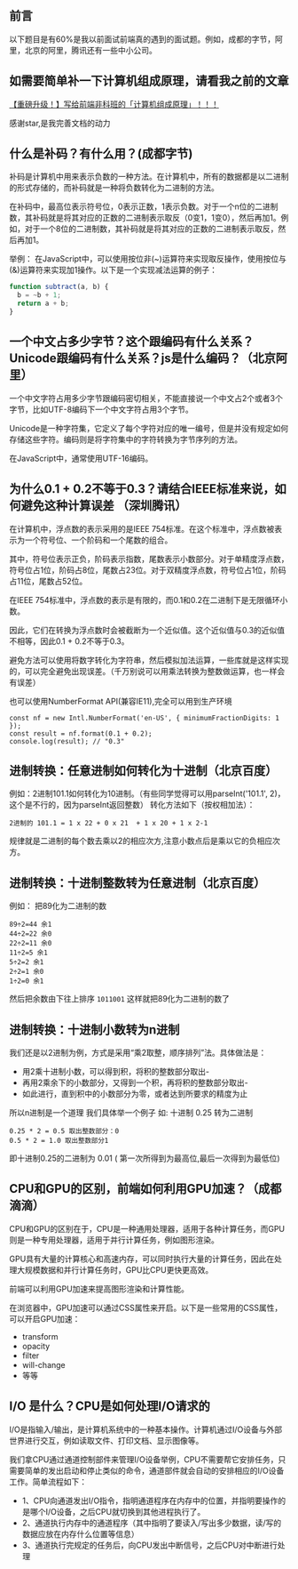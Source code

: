 ## 前言

以下题目是有60%是我以前面试前端真的遇到的面试题。例如，成都的字节，阿里，北京的阿里，腾讯还有一些中小公司。

## 如需要简单补一下计算机组成原理，请看我之前的文章
[【重磅升级！】写给前端非科班的「计算机组成原理」！！！](https://juejin.cn/post/6990652014862532622)

感谢star,是我完善文档的动力

## 什么是补码？有什么用？(成都字节)

补码是计算机中用来表示负数的一种方法。在计算机中，所有的数据都是以二进制的形式存储的，而补码就是一种将负数转化为二进制的方法。

在补码中，最高位表示符号位，0表示正数，1表示负数。对于一个n位的二进制数，其补码就是将其对应的正数的二进制表示取反（0变1，1变0），然后再加1。例如，对于一个8位的二进制数，其补码就是将其对应的正数的二进制表示取反，然后再加1。

举例：
在JavaScript中，可以使用按位非(~)运算符来实现取反操作，使用按位与(&)运算符来实现加1操作。以下是一个实现减法运算的例子：

```javascript
function subtract(a, b) {
  b = ~b + 1;
  return a + b;
}
```

## 一个中文占多少字节？这个跟编码有什么关系？Unicode跟编码有什么关系？js是什么编码？（北京阿里）

一个中文字符占用多少字节跟编码密切相关，不能直接说一个中文占2个或者3个字节，比如UTF-8编码下一个中文字符占用3个字节。

Unicode是一种字符集，它定义了每个字符对应的唯一编号，但是并没有规定如何存储这些字符。编码则是将字符集中的字符转换为字节序列的方法。

在JavaScript中，通常使用UTF-16编码。



## 为什么0.1 + 0.2不等于0.3？请结合IEEE标准来说，如何避免这种计算误差 （深圳腾讯）

在计算机中，浮点数的表示采用的是IEEE 754标准。在这个标准中，浮点数被表示为一个符号位、一个阶码和一个尾数的组合。

其中，符号位表示正负，阶码表示指数，尾数表示小数部分。对于单精度浮点数，符号位占1位，阶码占8位，尾数占23位。对于双精度浮点数，符号位占1位，阶码占11位，尾数占52位。

在IEEE 754标准中，浮点数的表示是有限的，而0.1和0.2在二进制下是无限循环小数。

因此，它们在转换为浮点数时会被截断为一个近似值。这个近似值与0.3的近似值不相等，因此0.1 + 0.2不等于0.3。

避免方法可以使用将数字转化为字符串，然后模拟加法运算，一些库就是这样实现的，可以完全避免出现误差。（千万别说可以用乘法转换为整数做运算，也一样会有误差）

也可以使用NumberFormat API(兼容IE11),完全可以用到生产环境
```
const nf = new Intl.NumberFormat('en-US', { minimumFractionDigits: 1 });
const result = nf.format(0.1 + 0.2);
console.log(result); // "0.3"
```

## 进制转换：任意进制如何转化为十进制（北京百度）

例如：2进制101.1如何转化为10进制。（有些同学觉得可以用parseInt('101.1', 2)，这个是不行的，因为parseInt返回整数）
转化方法如下（按权相加法）：
```
2进制的 101.1 = 1 x 22 + 0 x 21  + 1 x 20 + 1 x 2-1
```
规律就是二进制的每个数去乘以2的相应次方,注意小数点后是乘以它的负相应次方。


## 进制转换：十进制整数转为任意进制（北京百度）

例如：
把89化为二进制的数
```
89÷2=44 余1
44÷2=22 余0
22÷2=11 余0
11÷2=5 余1
5÷2=2 余1
2÷2=1 余0
1÷2=0 余1
```
然后把余数由下往上排序
`1011001`
这样就把89化为二进制的数了

## 进制转换：十进制小数转为n进制

我们还是以2进制为例，方式是采用“乘2取整，顺序排列”法。具体做法是：

- 用2乘十进制小数，可以得到积，将积的整数部分取出-
- 再用2乘余下的小数部分，又得到一个积，再将积的整数部分取出-
- 如此进行，直到积中的小数部分为零，或者达到所要求的精度为止

所以n进制是一个道理
我们具体举一个例子
如: 十进制 0.25 转为二进制
```
0.25 * 2 = 0.5 取出整数部分：0
0.5 * 2 = 1.0 取出整数部分1
```
即十进制0.25的二进制为 0.01 ( 第一次所得到为最高位,最后一次得到为最低位)


## CPU和GPU的区别，前端如何利用GPU加速？（成都滴滴）

CPU和GPU的区别在于，CPU是一种通用处理器，适用于各种计算任务，而GPU则是一种专用处理器，适用于并行计算任务，例如图形渲染。

GPU具有大量的计算核心和高速内存，可以同时执行大量的计算任务，因此在处理大规模数据和并行计算任务时，GPU比CPU更快更高效。

前端可以利用GPU加速来提高图形渲染和计算性能。

在浏览器中，GPU加速可以通过CSS属性来开启。以下是一些常用的CSS属性，可以开启GPU加速：

-   transform
-   opacity
-   filter
-   will-change
-  等等


## I/O 是什么？CPU是如何处理I/O请求的

I/O是指输入/输出，是计算机系统中的一种基本操作。计算机通过I/O设备与外部世界进行交互，例如读取文件、打印文档、显示图像等。

我们拿CPU通过通道控制部件来管理I/O设备举例，CPU不需要帮它安排任务，只需要简单的发出启动和停止类似的命令，通道部件就会自动的安排相应的I/O设备工作。简单流程如下：

- 1、CPU向通道发出I/O指令，指明通道程序在内存中的位置，并指明要操作的是哪个I/O设备，之后CPU就切换到其他进程执行了。
- 2、通道执行内存中的通道程序（其中指明了要读入/写出多少数据，读/写的数据应放在内存什么位置等信息）
- 3、通道执行完规定的任务后，向CPU发出中断信号，之后CPU对中断进行处理






